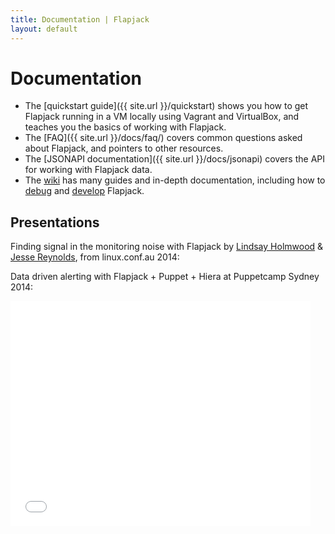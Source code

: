 ```yaml
---
title: Documentation | Flapjack
layout: default
---
```


# Documentation

 - The [quickstart guide]({{ site.url }}/quickstart) shows you how to get Flapjack running in a VM locally using Vagrant and VirtualBox, and teaches you the basics of working with Flapjack.
 - The [FAQ]({{ site.url }}/docs/faq/) covers common questions asked about Flapjack, and pointers to other resources.
 - The [JSONAPI documentation]({{ site.url }}/docs/jsonapi) covers the API for working with Flapjack data.
 - The [wiki](https://github.com/flpjck/flapjack/wiki) has many guides and in-depth documentation, including how to [debug](https://github.com/flpjck/flapjack/wiki/DEBUGGING) and [develop](https://github.com/flpjck/flapjack/wiki/DEVELOPING) Flapjack.

## Presentations

Finding signal in the monitoring noise with Flapjack by [Lindsay Holmwood](https://twitter.com/auxesis) &amp; [Jesse Reynolds](https://twitter.com/jessereynolds), from linux.conf.au 2014:

<script async class="speakerdeck-embed" data-id="edad17e05a79013198bb160749daae2c" data-ratio="1.33333333333333" src="//speakerdeck.com/assets/embed.js"></script>

Data driven alerting with Flapjack + Puppet + Hiera at Puppetcamp Sydney 2014:

<iframe width="480" height="360" src="//www.youtube.com/embed/pV-kv9J-w-Q?rel=0" frameborder="0" allowfullscreen></iframe>
